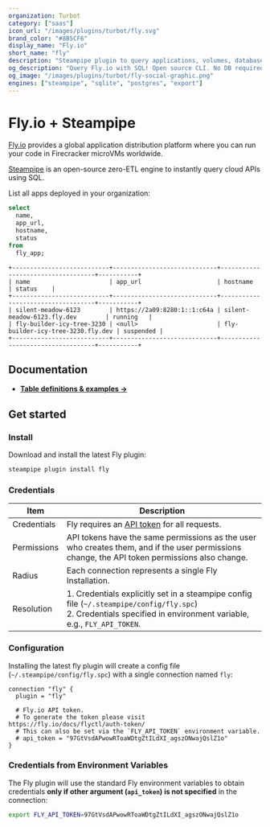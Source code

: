 ```yaml
---
organization: Turbot
category: ["saas"]
icon_url: "/images/plugins/turbot/fly.svg"
brand_color: "#8B5CF6"
display_name: "Fly.io"
short_name: "fly"
description: "Steampipe plugin to query applications, volumes, databases, and more from your Fly organization."
og_description: "Query Fly.io with SQL! Open source CLI. No DB required."
og_image: "/images/plugins/turbot/fly-social-graphic.png"
engines: ["steampipe", "sqlite", "postgres", "export"]
---
```


# Fly.io + Steampipe

[Fly.io](https://fly.io) provides a global application distribution platform where you can run your code in Firecracker microVMs worldwide.

[Steampipe](https://steampipe.io) is an open-source zero-ETL engine to instantly query cloud APIs using SQL.

List all apps deployed in your organization:

```sql
select
  name,
  app_url,
  hostname,
  status
from
  fly_app;
```

```
+---------------------------+-----------------------------+-----------------------------------+-----------+
| name                      | app_url                     | hostname                          | status    |
+---------------------------+-----------------------------+-----------------------------------+-----------+
| silent-meadow-6123        | https://2a09:8280:1::1:c64a | silent-meadow-6123.fly.dev        | running   |
| fly-builder-icy-tree-3230 | <null>                      | fly-builder-icy-tree-3230.fly.dev | suspended |
+---------------------------+-----------------------------+-----------------------------------+-----------+
```

## Documentation

- **[Table definitions & examples →](/plugins/turbot/fly/tables)**

## Get started

### Install

Download and install the latest Fly plugin:

```bash
steampipe plugin install fly
```

### Credentials

| Item        | Description                                                                                                                                                            |
| ----------- | ---------------------------------------------------------------------------------------------------------------------------------------------------------------------- |
| Credentials | Fly requires an [API token](https://fly.io/docs/flyctl/auth-token/) for all requests.                                                                                  |
| Permissions | API tokens have the same permissions as the user who creates them, and if the user permissions change, the API token permissions also change.                          |
| Radius      | Each connection represents a single Fly Installation.                                                                                                                  |
| Resolution  | 1. Credentials explicitly set in a steampipe config file (`~/.steampipe/config/fly.spc`)<br />2. Credentials specified in environment variable, e.g., `FLY_API_TOKEN`. |

### Configuration

Installing the latest fly plugin will create a config file (`~/.steampipe/config/fly.spc`) with a single connection named `fly`:

```hcl
connection "fly" {
  plugin = "fly"

  # Fly.io API token.
  # To generate the token please visit https://fly.io/docs/flyctl/auth-token/
  # This can also be set via the `FLY_API_TOKEN` environment variable.
  # api_token = "97GtVsdAPwowRToaWDtgZtILdXI_agszONwajQslZ1o"
}
```

### Credentials from Environment Variables

The Fly plugin will use the standard Fly environment variables to obtain credentials **only if other argument (`api_token`) is not specified** in the connection:

```sh
export FLY_API_TOKEN=97GtVsdAPwowRToaWDtgZtILdXI_agszONwajQslZ1o
```


